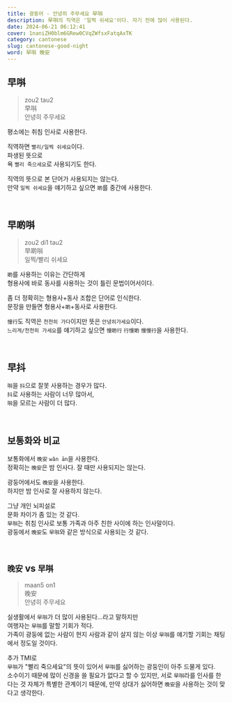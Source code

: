 ```yaml
---
title: 광둥어 - 안녕히 주무세요 早唞
description: 早唞의 직역은 '일찍 쉬세요'이다. 자기 전에 많이 사용된다.
date: 2024-06-21 06:12:41
cover: 1naniZH0blm6GRew0CVqZWfsxFatqAxTK
category: cantonese
slug: cantonese-good-night
word: 早唞 晚安
---
```


## 早唞

> zou2 tau2  
> 早唞  
> 안녕히 주무세요

평소에는 취침 인사로 사용한다.

직역하면 `빨리/일찍 쉬세요`이다.  
파생된 뜻으로  
욕 `빨리 죽으세요`로 사용되기도 한다.

직역의 뜻으로 본 단어가 사용되지는 않는다.  
만약 `일찍 쉬세요`을 얘기하고 싶으면 `啲`를 중간에 사용한다.

<br>

## 早啲唞

> zou2 di1 tau2  
> 早啲唞  
> 일찍/빨리 쉬세요

`啲`를 사용하는 이유는 간단하게  
형용사에 바로 동사를 사용하는 것이 틀린 문법이어서이다.

좀 더 정확히는 형용사+동사 조합은 단어로 인식한다.  
문장을 만들면 형용사+`啲`+동사로 사용한다.

`慢行`도 직역은 `천천히 가다`이지만 뜻은 `안녕히가세요`이다.  
`느리게/천천히 가세요`를 얘기하고 싶으면 `慢啲行` `行慢啲` `慢慢行`을 사용한다.

<br>

## 早抖

`唞`을 `抖`으로 잘못 사용하는 경우가 많다.  
`抖`로 사용하는 사람이 너무 많아서,  
`唞`을 모르는 사람이 더 많다.

<br>

## 보통화와 비교

보통화에서 `晚安` `wǎn ān`을 사용한다.  
정확히는 `晚安`은 밤 인사다. 잘 때만 사용되지는 않는다.

광둥어에서도 `晚安`을 사용한다.  
하지만 밤 인사로 잘 사용하지 않는다.

그냥 개인 뇌피설로  
문화 차이가 좀 있는 것 같다.  
`早唞`는 취침 인사로 보통 가족과 아주 친한 사이에 하는 인사말이다.  
광둥에서 `晚安`도 `早唞`와 같은 방식으로 사용되는 것 같다.

<br>

## `晚安` vs `早唞`

> maan5 on1  
> 晚安  
> 안녕히 주무세요

실생활에서 `早唞`가 더 많이 사용된다...라고 말하지만  
여행자는 `早唞`를 말할 기회가 적다.  
가족이 광둥에 없는 사람이 현지 사람과 같이 살지 않는 이상 `早唞`를 얘기할 기회는 채팅에서 정도일 것이다.

추가 TMI로  
`早唞`가 "빨리 죽으세요"의 뜻이 있어서 `早唞`를 싫어하는 광둥인이 아주 드물게 있다.  
소수이기 때문에 많이 신경을 쓸 필요가 없다고 할 수 있지만, 서로 `早唞`라를 인사를 한다는 것 자체가 특별한 관계이기 때문에, 만약 상대가 싫어하면 `晚安`을 사용하는 것이 맞다고 생각한다.
